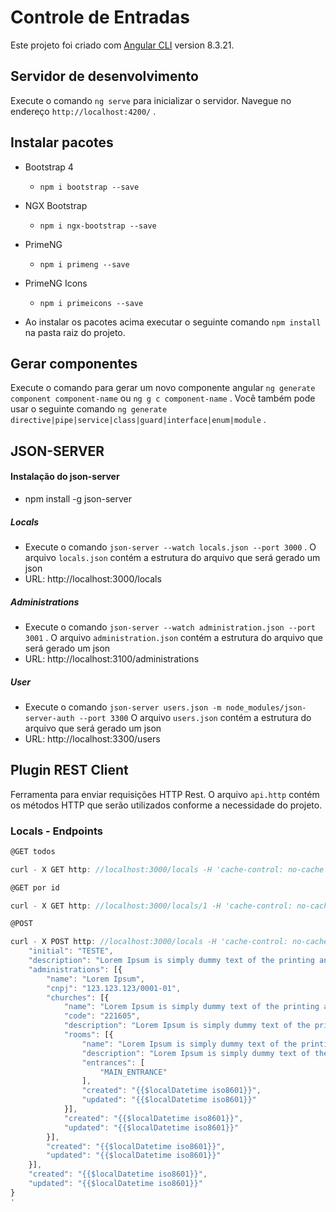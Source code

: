 # Controle de Entradas

Este projeto foi criado com [Angular CLI](https://github.com/angular/angular-cli) version 8.3.21.

## Servidor de desenvolvimento

Execute o comando `ng serve` para inicializar o servidor. Navegue no endereço `http://localhost:4200/` .

## Instalar pacotes

  + Bootstrap 4

    - `npm i bootstrap --save` 

  + NGX Bootstrap

    - `npm i ngx-bootstrap --save` 

  + PrimeNG

    - `npm i primeng --save` 

  + PrimeNG Icons

    - `npm i primeicons --save` 

  + Ao instalar os pacotes acima executar o seguinte comando `npm install` na pasta raiz do projeto.

## Gerar componentes

Execute o comando para gerar um novo componente angular `ng generate component component-name` ou `ng g c component-name` .
Você também pode usar o seguinte comando `ng generate directive|pipe|service|class|guard|interface|enum|module` .

## JSON-SERVER

#### Instalação do json-server

  + npm install -g json-server

  ##### Locals

  + Execute o comando `json-server --watch locals.json --port 3000` . O arquivo `locals.json` contém a estrutura do arquivo que será gerado um json
  + URL:  http://localhost:3000/locals

  ##### Administrations

  + Execute o comando `json-server --watch administration.json --port 3001` . O arquivo `administration.json` contém a estrutura do arquivo que será gerado um json
  + URL: http://localhost:3100/administrations

  ##### User

  + Execute o comando `json-server users.json -m node_modules/json-server-auth --port 3300` O arquivo `users.json` contém a estrutura do arquivo que será gerado um json
  + URL: http://localhost:3300/users

## Plugin REST Client

Ferramenta para enviar requisições HTTP Rest.
O arquivo `api.http` contém os métodos HTTP que serão utilizados conforme a necessidade do projeto.

### Locals - Endpoints

``` js
@GET todos

curl - X GET http: //localhost:3000/locals -H 'cache-control: no-cache'
```

``` js
@GET por id

curl - X GET http: //localhost:3000/locals/1 -H 'cache-control: no-cache'
```

``` js
@POST

curl - X POST http: //localhost:3000/locals -H 'cache-control: no-cache' -H'content-type: application/json' -d '{
    "initial": "TESTE",
    "description": "Lorem Ipsum is simply dummy text of the printing and typesetting",
    "administrations": [{
        "name": "Lorem Ipsum",
        "cnpj": "123.123.123/0001-01",
        "churches": [{
            "name": "Lorem Ipsum is simply dummy text of the printing and typesetting",
            "code": "221605",
            "description": "Lorem Ipsum is simply dummy text of the printing and typesetting",
            "rooms": [{
                "name": "Lorem Ipsum is simply dummy text of the printing and typesetting",
                "description": "Lorem Ipsum is simply dummy text of the printing and typesetting",
                "entrances": [
                    "MAIN_ENTRANCE"
                ],
                "created": "{{$localDatetime iso8601}}",
                "updated": "{{$localDatetime iso8601}}"
            }],
            "created": "{{$localDatetime iso8601}}",
            "updated": "{{$localDatetime iso8601}}"
        }],
        "created": "{{$localDatetime iso8601}}",
        "updated": "{{$localDatetime iso8601}}"
    }],
    "created": "{{$localDatetime iso8601}}",
    "updated": "{{$localDatetime iso8601}}"
}
'
```

<!-- ## Build

Run `ng build` to build the project. The build artifacts will be stored in the `dist/` directory. Use the `--prod` flag for a production build.-->

<!-- ## Running unit tests

Run `ng test` to execute the unit tests via [Karma](https://karma-runner.github.io).-->

<!-- ## Running end-to-end tests

Run `ng e2e` to execute the end-to-end tests via [Protractor](http://www.protractortest.org/).-->

<!-- ## Further help

To get more help on the Angular CLI use `ng help` or go check out the [Angular CLI README](https://github.com/angular/angular-cli/blob/master/README.md).-->

